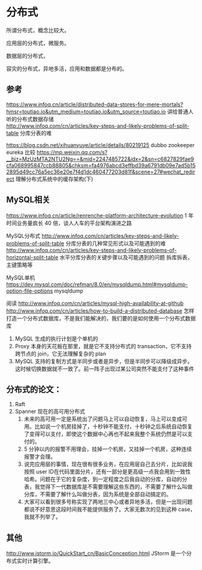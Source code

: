 # 分布式

所谓分布式，概念比较大。

应用层的分布式，微服务。

数据层的分布式，

容灾的分布式，异地多活，应用和数据都是分布的。

## 参考

https://www.infoq.cn/article/distributed-data-stores-for-mere-mortals?hmsr=toutiao.io&utm_medium=toutiao.io&utm_source=toutiao.io 讲给普通人听的分布式数据存储  
http://www.infoq.com/cn/articles/key-steps-and-likely-problems-of-split-table 分库分表的难

https://blog.csdn.net/xihuanyuye/article/details/80219125  dubbo zookeeper eureka 比较
https://mp.weixin.qq.com/s?__biz=MzUzMTA2NTU2Ng==&mid=2247485722&idx=2&sn=c6827829fae9cfa068995847ccb88805&chksm=fa4976abcd3effbd39a6791db09e7ad5b152895d49cc76a5ec36e20e7f4d1dc460477203d81f&scene=27#wechat_redirect 理解分布式系统中的缓存架构(下)

## MySQL相关

https://www.infoq.cn/article/renrenche-platform-architecture-evolution 1 年时间业务量疯长 40 倍，谈人人车的平台架构演进之路

MySQL分布式
http://www.infoq.com/cn/articles/key-steps-and-likely-problems-of-split-table 分库分表的几种常见形式以及可能遇到的难
http://www.infoq.com/cn/articles/key-steps-and-likely-problems-of-horizontal-split-table 水平分库分表的关键步骤以及可能遇到的问题  拆库拆表，主键策略等

MySQL单机
https://dev.mysql.com/doc/refman/8.0/en/mysqldump.html#mysqldump-option-file-options mysqldump  

阅读
http://www.infoq.com/cn/articles/mysql-high-availability-at-github 
http://www.infoq.com/cn/articles/how-to-build-a-distributed-database 怎样打造一个分布式数据库，不是我们能解决的，我们要的是如何使用一个分布式数据库

1. MySQL 生成的执行计划是个单机的  
2. Proxy 本身的天花板在那里，就是它不支持分布式的 transaction，它不支持跨节点的 join，它无法理解复杂的 plan
3. MySQL 支持的复制方式是半同步或者是异步，但是半同步可以降级成异步。这时候切换数据就不一致了。前一阵子出现过某公司突然不能支付了这种事件  

## 分布式的论文：

1. Raft
2. Spanner 现在的高可用分布式
    1. 未来的高可用一定是系统出了问题马上可以自动恢复，马上可以变成可用。比如说一个机房挂掉了，十秒钟不能支付，十秒钟之后系统自动恢复了变得可以支付，即使这个数据中心再也不起来我整个系统仍然是可以支付的。  
    2. 5 分钟以内的报警不用理会，挂掉一个机房，又挂掉一个机房，这种连续报警才会理。
    3. 说完应用层的事情，现在很有很多业务，在应用层自己去分片，比如说我按照 user ID在代码里面分片，还有一部分是更高级一点我会用到一致性哈希。问题在于它的复杂度，到一定程度之后我自动的分库，自动的分表，我觉得下一代数据库是不需要理解这些东西的，不需要了解什么叫做分库，不需要了解什么叫做分表，因为系统是全部自动搞定的。
    4. 大家可以看到很多号称实现了两地三中心或者异地多活，但是一出现问题都说不好意思这段时间我不能提供服务了。大家无数次的见到这种 case， 我就不列举了。

## 其他

http://www.jstorm.io/QuickStart_cn/BasicConception.html JStorm 是一个分布式实时计算引擎。